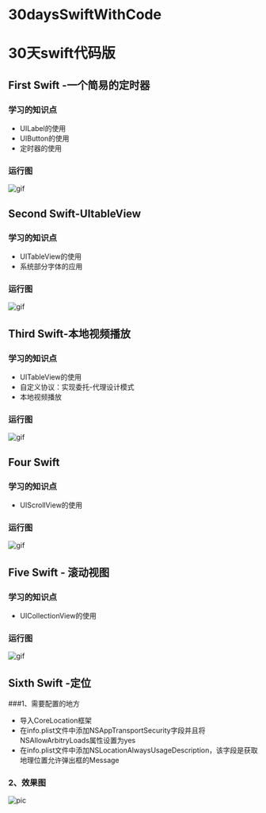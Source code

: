 # 30daysSwiftWithCode

#  30天swift代码版

## First Swift -一个简易的定时器

### 学习的知识点
 * UILabel的使用
 * UIButton的使用
 * 定时器的使用

### 运行图

![gif](https://github.com/fengzhihao123/30daysSwiftWithCode/blob/master/FirstSwift/FirstSwift.gif)


## Second Swift-UItableView

### 学习的知识点
 * UITableView的使用
 * 系统部分字体的应用

### 运行图

![gif](https://github.com/fengzhihao123/30daysSwiftWithCode/blob/master/SecondSwift/SecondSwift.gif)

## Third Swift-本地视频播放

### 学习的知识点
  * UITableView的使用
  * 自定义协议：实现委托-代理设计模式
  * 本地视频播放

### 运行图

![gif](https://github.com/fengzhihao123/30daysSwiftWithCode/blob/master/ThirdSwift/ThirdSwift.gif)


## Four Swift

### 学习的知识点
  * UIScrollView的使用

### 运行图

![gif](https://github.com/fengzhihao123/30daysSwiftWithCode/blob/master/FourSwift/FourSwift.gif)

## Five Swift - 滚动视图

### 学习的知识点
  * UICollectionView的使用

### 运行图

![gif](https://github.com/fengzhihao123/30daysSwiftWithCode/blob/master/FiveSwift/FiveSwift.gif)

## Sixth Swift -定位

###1、需要配置的地方
 * 导入CoreLocation框架
 * 在info.plist文件中添加NSAppTransportSecurity字段并且将NSAllowArbitryLoads属性设置为yes
 * 在info.plist文件中添加NSLocationAlwaysUsageDescription，该字段是获取地理位置允许弹出框的Message
 
### 2、效果图
![pic](https://github.com/fengzhihao123/30daysSwiftWithCode/blob/master/SixthSwiftOfLocation/2.jpg)

